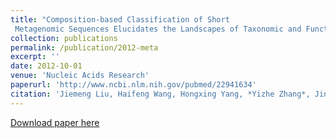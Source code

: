```yaml
---
title: "Composition-based Classification of Short
 Metagenomic Sequences Elucidates the Landscapes of Taxonomic and Functional Enrichment of Microorganisms."
collection: publications
permalink: /publication/2012-meta
excerpt: ''
date: 2012-10-01
venue: 'Nucleic Acids Research'
paperurl: 'http://www.ncbi.nlm.nih.gov/pubmed/22941634'
citation: 'Jiemeng Liu, Haifeng Wang, Hongxing Yang, *Yizhe Zhang*, Jinfeng Wang, Fangqing Zhao and Ji Qi.'
---
```


[Download paper here](http://www.ncbi.nlm.nih.gov/pubmed/22941634)
